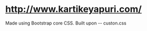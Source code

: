 http://www.kartikeyapuri.com/
================
Made using Bootstrap core CSS.
Built upon -- custon.css
